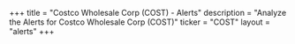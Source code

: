 +++
title = "Costco Wholesale Corp (COST) - Alerts"
description = "Analyze the Alerts for Costco Wholesale Corp (COST)"
ticker = "COST"
layout = "alerts"
+++

